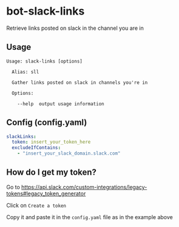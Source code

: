 # bot-slack-links

Retrieve links posted on slack in the channel you are in

## Usage

```
Usage: slack-links [options]

  Alias: sll

  Gather links posted on slack in channels you're in

  Options:

    --help  output usage information
```

## Config (config.yaml)

```yaml
slackLinks:
  token: insert_your_token_here
  excludeIfContains:
    - "insert_your_slack_domain.slack.com"
```

## How do I get my token?

Go to https://api.slack.com/custom-integrations/legacy-tokens#legacy_token_generator

Click on `Create a token`

Copy it and paste it in the `config.yaml` file as in the example above
